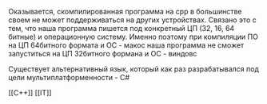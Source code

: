 Оказывается, скомпилированная программа на cpp в большинстве своем не может поддерживаться на других устройствах. Связано это с тем, что наша программа пишется под конкретный ЦП (32, 16, 64 битные) и операционную систему. Именно поэтому при компиляции ПО на ЦП 64битного формата и ОС - макос наша программа не сможет запуститься на ЦП 32битного формана и ОС - виндовс

Существует альтернативный язык, который как раз разрабатывался под цели мультиплатформенности - C#

[[C++]] [[IT]]


